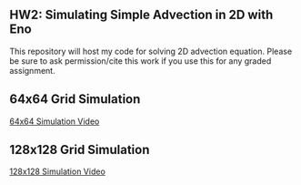 ## HW2: Simulating Simple Advection in 2D with Eno
This repository will host my code for solving 2D advection equation. Please be sure to ask permission/cite this work if you use this for any graded assignment. 

## 64x64 Grid Simulation

[64x64 Simulation Video](https://ucmerced.box.com/s/eomj354gtqs8in7whe8est2f3dgb72hl)


## 128x128 Grid Simulation
[128x128 Simulation Video](https://ucmerced.box.com/s/846hn9iwtn86ja927aaqfbjbvaze0p9k)


